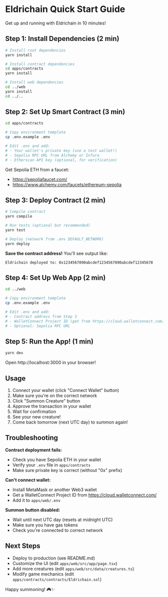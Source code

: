 # Eldrichain Quick Start Guide

Get up and running with Eldrichain in 10 minutes!

## Step 1: Install Dependencies (2 min)

```bash
# Install root dependencies
yarn install

# Install contract dependencies
cd apps/contracts
yarn install

# Install web dependencies
cd ../web
yarn install
cd ../..
```

## Step 2: Set Up Smart Contract (3 min)

```bash
cd apps/contracts

# Copy environment template
cp .env.example .env

# Edit .env and add:
# - Your wallet's private key (use a test wallet!)
# - Sepolia RPC URL from Alchemy or Infura
# - Etherscan API key (optional, for verification)
```

Get Sepolia ETH from a faucet:

- https://sepoliafaucet.com/
- https://www.alchemy.com/faucets/ethereum-sepolia

## Step 3: Deploy Contract (2 min)

```bash
# Compile contract
yarn compile

# Run tests (optional but recommended)
yarn test

# Deploy (network from .env DEFAULT_NETWORK)
yarn deploy
```

**Save the contract address!** You'll see output like:

```
Eldrichain deployed to: 0x1234567890abcdef1234567890abcdef12345678
```

## Step 4: Set Up Web App (2 min)

```bash
cd ../web

# Copy environment template
cp .env.example .env

# Edit .env and add:
# - Contract address from Step 3
# - WalletConnect Project ID (get from https://cloud.walletconnect.com/)
# - Optional: Sepolia RPC URL
```

## Step 5: Run the App! (1 min)

```bash
yarn dev
```

Open http://localhost:3000 in your browser!

## Usage

1. Connect your wallet (click "Connect Wallet" button)
2. Make sure you're on the correct network
3. Click "Summon Creature" button
4. Approve the transaction in your wallet
5. Wait for confirmation
6. See your new creature!
7. Come back tomorrow (next UTC day) to summon again!

## Troubleshooting

**Contract deployment fails:**

- Check you have Sepolia ETH in your wallet
- Verify your `.env` file in `apps/contracts`
- Make sure private key is correct (without "0x" prefix)

**Can't connect wallet:**

- Install MetaMask or another Web3 wallet
- Get a WalletConnect Project ID from https://cloud.walletconnect.com/
- Add it to `apps/web/.env`

**Summon button disabled:**

- Wait until next UTC day (resets at midnight UTC)
- Make sure you have gas tokens
- Check you're connected to correct network

## Next Steps

- Deploy to production (see README.md)
- Customize the UI (edit `apps/web/src/app/page.tsx`)
- Add more creatures (edit `apps/web/src/data/creatures.ts`)
- Modify game mechanics (edit `apps/contracts/contracts/Eldrichain.sol`)

Happy summoning! 🎮✨
